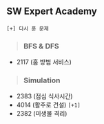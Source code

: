 ## SW Expert Academy
`[+] 다시 푼 문제` 
> ### BFS & DFS
- 2117 (홈 방범 서비스)

> ### Simulation
- 2383 (점심 식사시간)
- 4014 (활주로 건설) `[+1]`
- 2382 (미생물 격리)
